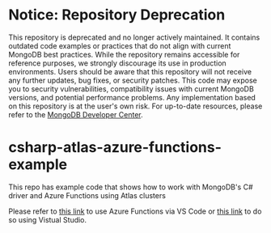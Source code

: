 # Notice: Repository Deprecation
This repository is deprecated and no longer actively maintained. It contains outdated code examples or practices that do not align with current MongoDB best practices. While the repository remains accessible for reference purposes, we strongly discourage its use in production environments.
Users should be aware that this repository will not receive any further updates, bug fixes, or security patches. This code may expose you to security vulnerabilities, compatibility issues with current MongoDB versions, and potential performance problems. Any implementation based on this repository is at the user's own risk.
For up-to-date resources, please refer to the [MongoDB Developer Center](https://mongodb.com/developer).


# csharp-atlas-azure-functions-example
This repo has example code that shows how to work with MongoDB's C# driver and Azure Functions using Atlas clusters

Please refer to [this link](https://docs.microsoft.com/en-us/azure/azure-functions/create-first-function-vs-code-csharp?tabs=in-process) to use Azure Functions via VS Code or [this link](https://docs.microsoft.com/en-us/azure/azure-functions/functions-create-your-first-function-visual-studio) to do so using Vistual Studio.
